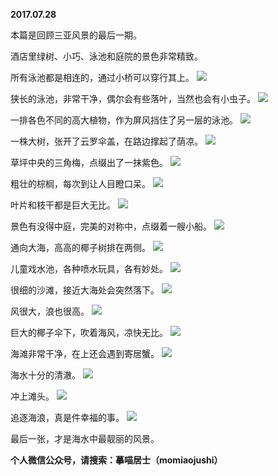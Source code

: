 
          
**2017.07.28**

本篇是回顾三亚风景的最后一期。

酒店里绿树、小巧、泳池和庭院的景色非常精致。

所有泳池都是相连的，通过小桥可以穿行其上。
![](https://pic3.zhimg.com/v2-add77a318b18ba69b678ba63e8ebb8bf.jpg)


狭长的泳池，非常干净，偶尔会有些落叶，当然也会有小虫子。
![](https://pic2.zhimg.com/v2-bd4192a36701385ea9f0177e09ecc5cc.jpg)


一排各色不同的高大植物，作为屏风挡住了另一层的泳池。
![](https://pic4.zhimg.com/v2-92ea4e042504542476026c650f28afcc.jpg)


一株大树，张开了云罗伞盖，在路边撑起了荫凉。
![](https://pic4.zhimg.com/v2-af9fac3792e63135a95f370371d443fd.jpg)


草坪中央的三角梅，点缀出了一抹紫色。
![](https://pic4.zhimg.com/v2-9a9257e9d756aacb075058cd09df0057.jpg)


粗壮的棕榈，每次到让人目瞪口呆。
![](https://pic4.zhimg.com/v2-ffb1045c6fcd35cbe7e9264244329093.jpg)


叶片和枝干都是巨大无比。
![](https://pic1.zhimg.com/v2-eda24e77ee3dc94137af17a58dc65917.jpg)


景色有没得中庭，完美的对称中，点缀着一艘小船。
![](https://pic1.zhimg.com/v2-84356476b8bf19fa04b12e3017508ff3.jpg)


通向大海，高高的椰子树排在两侧。
![](https://pic2.zhimg.com/v2-73c600d7def8780266636bdc3fd8f277.jpg)


儿童戏水池，各种喷水玩具，各有妙处。
![](https://pic2.zhimg.com/v2-77cbc1c6cfa57216431433a8bb2d500a.jpg)


很细的沙滩，接近大海处会突然落下。
![](https://pic1.zhimg.com/v2-fd5227c05d012ff20c6ab4c52b9cd4b6.jpg)


风很大，浪也很高。
![](https://pic2.zhimg.com/v2-af08a2121662934da2f35c7b60d75cb6.jpg)


巨大的椰子伞下，吹着海风，凉快无比。
![](https://pic2.zhimg.com/v2-d7ee5b4469da02e501a34074a2fb205c.jpg)


海滩非常干净，在上还会遇到寄居蟹。
![](https://pic2.zhimg.com/v2-64a98312ba62b17cc3976f29b6ee0415.jpg)


海水十分的清澈。
![](https://pic3.zhimg.com/v2-7ce281dc8b23492c66a333d1ea3cc389.jpg)


冲上滩头。
![](https://pic1.zhimg.com/v2-f42235735c5ade37211002f46adc937e.jpg)


追逐海浪，真是件幸福的事。
![](https://pic2.zhimg.com/v2-b7cce576e9f1cd0909570a0e4159299e.jpg)


最后一张，才是海水中最靓丽的风景。


**个人微信公众号，请搜索：摹喵居士（momiaojushi）**

        